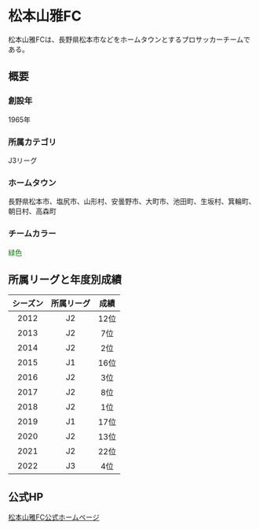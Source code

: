 # 松本山雅FC

松本山雅FCは、長野県松本市などをホームタウンとするプロサッカーチームである。

## 概要

### 創設年

1965年

### 所属カテゴリ
J3リーグ

### ホームタウン
長野県松本市、塩尻市、山形村、安曇野市、大町市、池田町、生坂村、箕輪町、朝日村、高森町

### チームカラー

<font color="green">緑色</font>

## 所属リーグと年度別成績

|シーズン | 所属リーグ | 成績 |
| :---: | :---: | :---: |
| 2012 | J2 | 12位 |
| 2013 | J2 | 7位 |
| 2014 | J2 | 2位 |
| 2015 | J1 | 16位 |
| 2016 | J2 | 3位 |
| 2017 | J2 | 8位 |
| 2018 | J2 | 1位 |
| 2019 | J1 | 17位 |
| 2020 | J2 | 13位 |
| 2021 | J2 | 22位 |
| 2022 | J3 | 4位 |

## 公式HP

[松本山雅FC公式ホームページ](https://www.yamaga-fc.com/)

